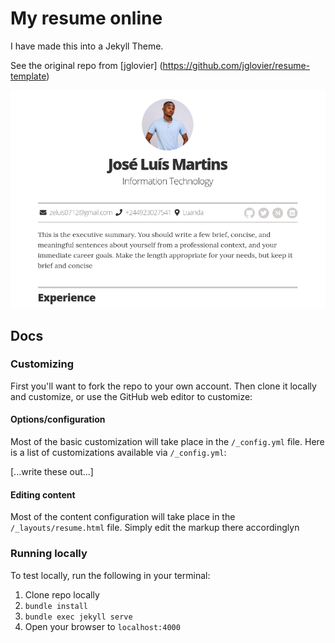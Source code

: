 # My resume online

I have made this into a Jekyll Theme.

See the original repo from [jglovier] (https://github.com/jglovier/resume-template)

![img](images/screenshot.png)

## Docs

### Customizing

First you'll want to fork the repo to your own account. Then clone it locally and customize, or use the GitHub web editor to customize:

#### Options/configuration

Most of the basic customization will take place in the `/_config.yml` file. Here is a list of customizations available via `/_config.yml`:

[...write these out...]

#### Editing content

Most of the content configuration will take place in the `/_layouts/resume.html` file. Simply edit the markup there accordinglyn

### Running locally

To test locally, run the following in your terminal:

1. Clone repo locally
1. `bundle install`
2. `bundle exec jekyll serve`
3. Open your browser to `localhost:4000`